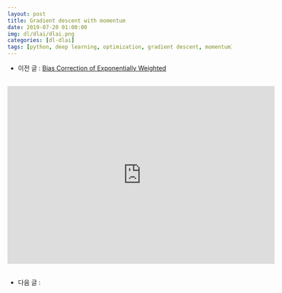 ```yaml
---
layout: post
title: Gradient descent with momentum
date: 2019-07-20 01:00:00
img: dl/dlai/dlai.png
categories: [dl-dlai] 
tags: [python, deep learning, optimization, gradient descent, momentum] # add tag
---
```


- 이전 글 : [Bias Correction of Exponentially Weighted ](https://gaussian37.github.io/dl-dlai-bias_correction_exponentially_weighted_averages/)

<br>
<div style="text-align: center;">
    <iframe src="https://www.youtube.com/embed/k8fTYJPd3_I" frameborder="0" allowfullscreen="true" width="600px" height="400px"> </iframe>
</div>
<br>

- 다음 글 : 